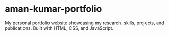 # aman-kumar-portfolio
My personal portfolio website showcasing my research, skills, projects, and publications. Built with HTML, CSS, and JavaScript.
